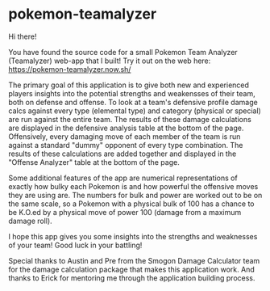 # pokemon-teamalyzer

Hi there!

You have found the source code for a small Pokemon Team Analyzer (Teamalyzer) web-app that I built!
Try it out on the web here: https://pokemon-teamalyzer.now.sh/

The primary goal of this application is to give both new and experienced players insights into the potential strengths and weakensses of their team, both on defense and offense. To look at a team's defensive profile damage calcs against every type (elemental type) and category (physical or special) are run against the entire team. The results of these damage calculations are displayed in the defensive analysis table at the bottom of the page. Offensively, every damaging move of each member of the team is run against a standard "dummy" opponent of every type combination. The results of these calculations are added together and displayed in the "Offense Analyzer" table at the bottom of the page.

Some additional features of the app are numerical representations of exactly how bulky each Pokemon is and how powerful the offensive moves they are using are. The numbers for bulk and power are worked out to be on the same scale, so a Pokemon with a physical bulk of 100 has a chance to be K.O.ed by a physical move of power 100 (damage from a maximum damage roll).
  
  I hope this app gives you some insights into the strengths and weaknesses of your team! Good luck in your battling!
  
  Special thanks to Austin and Pre from the Smogon Damage Calculator team for the damage calculation package that makes this application work. And thanks to Erick for mentoring me through the application building process.
